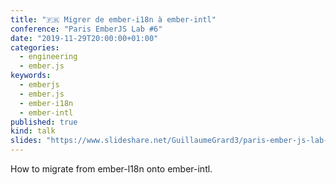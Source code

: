 ```yaml
---
title: "🇫🇷 Migrer de ember-i18n à ember-intl"
conference: "Paris EmberJS Lab #6"
date: "2019-11-29T20:00:00+01:00"
categories:
  - engineering
  - ember.js
keywords:
  - emberjs
  - ember.js
  - ember-i18n
  - ember-intl
published: true
kind: talk
slides: "https://www.slideshare.net/GuillaumeGrard3/paris-ember-js-lab-6-migrer-de-emberi18n-a-emberintl"
---
```

How to migrate from ember-l18n onto ember-intl.
